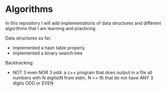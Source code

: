 # Algorithms
In this repository I will add implementations of data structures and different algorithms that I am learning and practicing

Data structures so far:
- implemented a hash table properly
- implemented a binary search tree



Backtracking:
- NOT 3 even NOR 3 odd: a c++ program that does output in a file all numbers with N digits(N from stdin, N <= 9) that do not have ANY 3 digits ODD or EVEN
